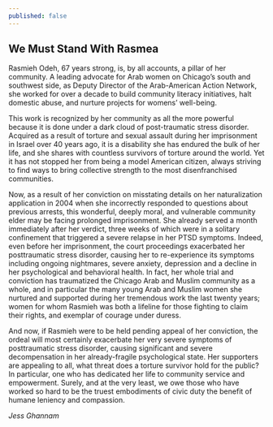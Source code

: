 ```yaml
---
published: false
---
```


## We Must Stand With Rasmea

Rasmieh Odeh, 67 years strong, is, by all accounts, a pillar of her community. A leading advocate for Arab women on Chicago’s south and southwest side, as Deputy Director of the Arab-American Action Network, she worked for over a decade to build community literacy initiatives, halt domestic abuse, and nurture projects for womens’ well-being.
 
This work is recognized by her community as all the more powerful because it is done under a dark cloud of post-traumatic stress disorder. Acquired as a result of torture and sexual assault during her imprisonment in Israel over 40 years ago, it is a disability she has endured the bulk of her life, and she shares with countless survivors of torture around the world. Yet it has not stopped her from being a model American citizen, always striving to find ways to bring collective strength to the most disenfranchised communities.
 
Now, as a result of her conviction on misstating details on her naturalization application in 2004 when she incorrectly responded to questions about previous arrests, this wonderful, deeply moral, and vulnerable community elder may be facing prolonged imprisonment. She already served a month immediately after her verdict, three weeks of which were in a solitary confinement that triggered a severe relapse in her PTSD symptoms. Indeed, even before her imprisonment, the court proceedings exacerbated her posttraumatic stress disorder, causing her to re-experience its symptoms including ongoing nightmares, severe anxiety, depression and a decline in her psychological and behavioral health.  In fact, her whole trial and conviction has traumatized the Chicago Arab and Muslim community as a whole, and in particular the many young Arab and Muslim women she nurtured and supported during her tremendous work the last twenty years; women for whom Rasmieh was both a lifeline for those fighting to claim their rights, and exemplar of courage under duress.

And now, if Rasmieh were to be held pending appeal of her conviction, the ordeal will most certainly exacerbate her very severe symptoms of posttraumatic stress disorder, causing significant and severe decompensation in her already-fragile psychological state. Her supporters are appealing to all, what threat does a torture survivor hold for the public? In particular, one who has dedicated her life to community service and empowerment. Surely, and at the very least, we owe those who have worked so hard to be the truest embodiments of civic duty the benefit of humane leniency and compassion. 

_Jess Ghannam_